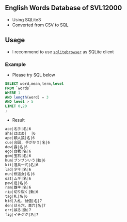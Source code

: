## English Words Database of SVL12000

- Using SQLite3
- Converted from CSV to SQL

## Usage

- I recommend to use [`sqlitebrowser`](https://www.messenger.com/t/TO8933) as SQLite client

### Example

- Please try SQL below

```sql
SELECT word,mean,term,level
FROM `words`
WHERE 1
AND length(word) = 3
AND level > 5
LIMIT 0,20
;
```

- Result

```txt
ace|名手|名|6
aha|ははあ|  |6
ape|類人猿|名|6
cue|合図, 手がかり|名|6
dew|露|名|6
ego|自我|名|6
gem|宝石|名|6
hum|ブンブンいう|動|6
kit|道具一式|名|6
lad|少年|名|6
nun|修道女|名|6
oat|ムギ|名|6
paw|足|名|6
ram|雄羊|名|6
rip|切り裂く|動|6
tag|札|名|6
bid|入札、付値|名|7
den|ほら穴、巣穴|名|7
err|誤る|動|7
fig|イチジク|名|7
```
